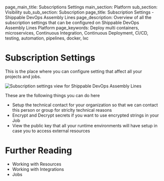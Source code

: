 page_main_title: Subscriptions Settings
main_section: Platform
sub_section: Visibility
sub_sub_section: Subscription
page_title: Subscription Settings - Shippable DevOps Assembly Lines
page_description: Overview of all the subscription settings that can be configured on Shippable DevOps Assembly Lines Platform
page_keywords: Deploy multi containers, microservices, Continuous Integration, Continuous Deployment, CI/CD, testing, automation, pipelines, docker, lxc

# Subscription Settings
This is the place where you can configure setting that affect all your projects and jobs. 

<img src="/images/platform/visibility/subscription-settings-view.jpg" alt="Subscription settings view for Shippable DevOps Assembly Lines" style="vertical-align: middle;display: block;margin-left: auto;margin-right: auto;"/>

These are the following things you can do here

* Setup the technical contact for your organization so that we can contact this person or group for striclty technical reasons
* Encrypt and Decrypt secrets if you want to use encrypted strings in your Job
* View the public key that all your runtime environments will have setup in case you to access external resources

# Further Reading
* Working with Resources
* Working with Integrations
* Jobs